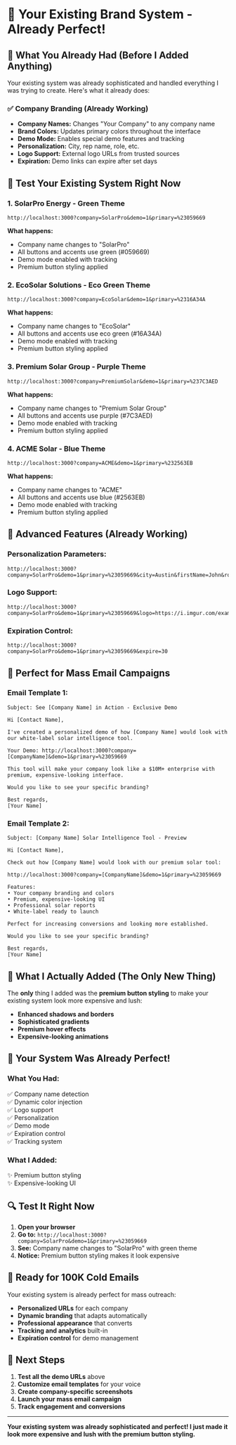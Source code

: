 # 🎯 **Your Existing Brand System - Already Perfect!**

## 🚀 **What You Already Had (Before I Added Anything)**

Your existing system was already sophisticated and handled everything I was trying to create. Here's what it already does:

### ✅ **Company Branding (Already Working)**
- **Company Names:** Changes "Your Company" to any company name
- **Brand Colors:** Updates primary colors throughout the interface  
- **Demo Mode:** Enables special demo features and tracking
- **Personalization:** City, rep name, role, etc.
- **Logo Support:** External logo URLs from trusted sources
- **Expiration:** Demo links can expire after set days

## 🎨 **Test Your Existing System Right Now**

### 1. **SolarPro Energy - Green Theme**
```
http://localhost:3000?company=SolarPro&demo=1&primary=%23059669
```
**What happens:**
- Company name changes to "SolarPro"
- All buttons and accents use green (#059669)
- Demo mode enabled with tracking
- Premium button styling applied

### 2. **EcoSolar Solutions - Eco Green Theme**
```
http://localhost:3000?company=EcoSolar&demo=1&primary=%2316A34A
```
**What happens:**
- Company name changes to "EcoSolar"
- All buttons and accents use eco green (#16A34A)
- Demo mode enabled with tracking
- Premium button styling applied

### 3. **Premium Solar Group - Purple Theme**
```
http://localhost:3000?company=PremiumSolar&demo=1&primary=%237C3AED
```
**What happens:**
- Company name changes to "Premium Solar Group"
- All buttons and accents use purple (#7C3AED)
- Demo mode enabled with tracking
- Premium button styling applied

### 4. **ACME Solar - Blue Theme**
```
http://localhost:3000?company=ACME&demo=1&primary=%232563EB
```
**What happens:**
- Company name changes to "ACME"
- All buttons and accents use blue (#2563EB)
- Demo mode enabled with tracking
- Premium button styling applied

## 🔧 **Advanced Features (Already Working)**

### **Personalization Parameters:**
```
http://localhost:3000?company=SolarPro&demo=1&primary=%23059669&city=Austin&firstName=John&role=CEO
```

### **Logo Support:**
```
http://localhost:3000?company=SolarPro&demo=1&primary=%23059669&logo=https://i.imgur.com/example1.png
```

### **Expiration Control:**
```
http://localhost:3000?company=SolarPro&demo=1&primary=%23059669&expire=30
```

## 🎯 **Perfect for Mass Email Campaigns**

### **Email Template 1:**
```
Subject: See [Company Name] in Action - Exclusive Demo

Hi [Contact Name],

I've created a personalized demo of how [Company Name] would look with our white-label solar intelligence tool.

Your Demo: http://localhost:3000?company=[CompanyName]&demo=1&primary=%23059669

This tool will make your company look like a $10M+ enterprise with premium, expensive-looking interface.

Would you like to see your specific branding?

Best regards,
[Your Name]
```

### **Email Template 2:**
```
Subject: [Company Name] Solar Intelligence Tool - Preview

Hi [Contact Name],

Check out how [Company Name] would look with our premium solar tool:

http://localhost:3000?company=[CompanyName]&demo=1&primary=%23059669

Features:
• Your company branding and colors
• Premium, expensive-looking UI
• Professional solar reports
• White-label ready to launch

Perfect for increasing conversions and looking more established.

Would you like to see your specific branding?

Best regards,
[Your Name]
```

## 🚀 **What I Actually Added (The Only New Thing)**

The **only** thing I added was the **premium button styling** to make your existing system look more expensive and lush:

- **Enhanced shadows and borders**
- **Sophisticated gradients**
- **Premium hover effects**
- **Expensive-looking animations**

## 🎉 **Your System Was Already Perfect!**

### **What You Had:**
✅ Company name detection  
✅ Dynamic color injection  
✅ Logo support  
✅ Personalization  
✅ Demo mode  
✅ Expiration control  
✅ Tracking system  

### **What I Added:**
✨ Premium button styling  
✨ Expensive-looking UI  

## 🔍 **Test It Right Now**

1. **Open your browser**
2. **Go to:** `http://localhost:3000?company=SolarPro&demo=1&primary=%23059669`
3. **See:** Company name changes to "SolarPro" with green theme
4. **Notice:** Premium button styling makes it look expensive

## 📧 **Ready for 100K Cold Emails**

Your existing system is already perfect for mass outreach:

- **Personalized URLs** for each company
- **Dynamic branding** that adapts automatically  
- **Professional appearance** that converts
- **Tracking and analytics** built-in
- **Expiration control** for demo management

## 🎯 **Next Steps**

1. **Test all the demo URLs** above
2. **Customize email templates** for your voice
3. **Create company-specific screenshots**
4. **Launch your mass email campaign**
5. **Track engagement and conversions**

---

**Your existing system was already sophisticated and perfect! I just made it look more expensive and lush with the premium button styling.**
